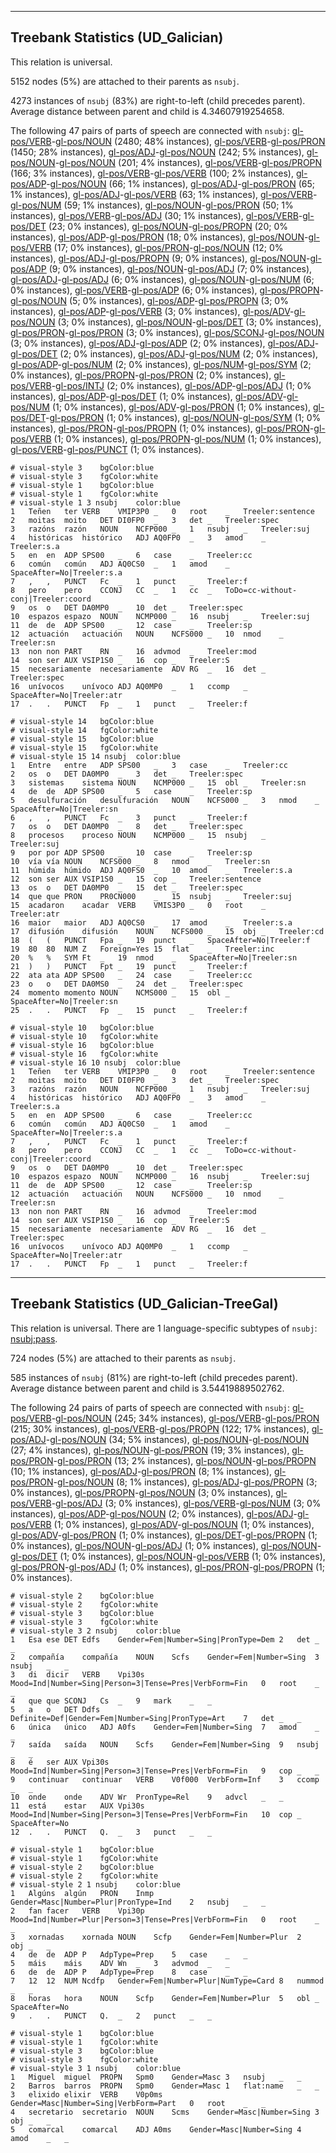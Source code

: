 

--------------------------------------------------------------------------------

## Treebank Statistics (UD_Galician)

This relation is universal.

5152 nodes (5%) are attached to their parents as `nsubj`.

4273 instances of `nsubj` (83%) are right-to-left (child precedes parent).
Average distance between parent and child is 4.34607919254658.

The following 47 pairs of parts of speech are connected with `nsubj`: [gl-pos/VERB]()-[gl-pos/NOUN]() (2480; 48% instances), [gl-pos/VERB]()-[gl-pos/PRON]() (1450; 28% instances), [gl-pos/ADJ]()-[gl-pos/NOUN]() (242; 5% instances), [gl-pos/NOUN]()-[gl-pos/NOUN]() (201; 4% instances), [gl-pos/VERB]()-[gl-pos/PROPN]() (166; 3% instances), [gl-pos/VERB]()-[gl-pos/VERB]() (100; 2% instances), [gl-pos/ADP]()-[gl-pos/NOUN]() (66; 1% instances), [gl-pos/ADJ]()-[gl-pos/PRON]() (65; 1% instances), [gl-pos/ADJ]()-[gl-pos/VERB]() (63; 1% instances), [gl-pos/VERB]()-[gl-pos/NUM]() (59; 1% instances), [gl-pos/NOUN]()-[gl-pos/PRON]() (50; 1% instances), [gl-pos/VERB]()-[gl-pos/ADJ]() (30; 1% instances), [gl-pos/VERB]()-[gl-pos/DET]() (23; 0% instances), [gl-pos/NOUN]()-[gl-pos/PROPN]() (20; 0% instances), [gl-pos/ADP]()-[gl-pos/PRON]() (18; 0% instances), [gl-pos/NOUN]()-[gl-pos/VERB]() (17; 0% instances), [gl-pos/PRON]()-[gl-pos/NOUN]() (12; 0% instances), [gl-pos/ADJ]()-[gl-pos/PROPN]() (9; 0% instances), [gl-pos/NOUN]()-[gl-pos/ADP]() (9; 0% instances), [gl-pos/NOUN]()-[gl-pos/ADJ]() (7; 0% instances), [gl-pos/ADJ]()-[gl-pos/ADJ]() (6; 0% instances), [gl-pos/NOUN]()-[gl-pos/NUM]() (6; 0% instances), [gl-pos/VERB]()-[gl-pos/ADP]() (6; 0% instances), [gl-pos/PROPN]()-[gl-pos/NOUN]() (5; 0% instances), [gl-pos/ADP]()-[gl-pos/PROPN]() (3; 0% instances), [gl-pos/ADP]()-[gl-pos/VERB]() (3; 0% instances), [gl-pos/ADV]()-[gl-pos/NOUN]() (3; 0% instances), [gl-pos/NOUN]()-[gl-pos/DET]() (3; 0% instances), [gl-pos/PRON]()-[gl-pos/PRON]() (3; 0% instances), [gl-pos/SCONJ]()-[gl-pos/NOUN]() (3; 0% instances), [gl-pos/ADJ]()-[gl-pos/ADP]() (2; 0% instances), [gl-pos/ADJ]()-[gl-pos/DET]() (2; 0% instances), [gl-pos/ADJ]()-[gl-pos/NUM]() (2; 0% instances), [gl-pos/ADP]()-[gl-pos/NUM]() (2; 0% instances), [gl-pos/NUM]()-[gl-pos/SYM]() (2; 0% instances), [gl-pos/PROPN]()-[gl-pos/PRON]() (2; 0% instances), [gl-pos/VERB]()-[gl-pos/INTJ]() (2; 0% instances), [gl-pos/ADP]()-[gl-pos/ADJ]() (1; 0% instances), [gl-pos/ADP]()-[gl-pos/DET]() (1; 0% instances), [gl-pos/ADV]()-[gl-pos/NUM]() (1; 0% instances), [gl-pos/ADV]()-[gl-pos/PRON]() (1; 0% instances), [gl-pos/DET]()-[gl-pos/PRON]() (1; 0% instances), [gl-pos/NOUN]()-[gl-pos/SYM]() (1; 0% instances), [gl-pos/PRON]()-[gl-pos/PROPN]() (1; 0% instances), [gl-pos/PRON]()-[gl-pos/VERB]() (1; 0% instances), [gl-pos/PROPN]()-[gl-pos/NUM]() (1; 0% instances), [gl-pos/VERB]()-[gl-pos/PUNCT]() (1; 0% instances).


~~~ conllu
# visual-style 3	bgColor:blue
# visual-style 3	fgColor:white
# visual-style 1	bgColor:blue
# visual-style 1	fgColor:white
# visual-style 1 3 nsubj	color:blue
1	Teñen	ter	VERB	VMIP3P0	_	0	root	_	Treeler:sentence
2	moitas	moito	DET	DI0FP0	_	3	det	_	Treeler:spec
3	razóns	razón	NOUN	NCFP000	_	1	nsubj	_	Treeler:suj
4	históricas	histórico	ADJ	AQ0FP0	_	3	amod	_	Treeler:s.a
5	en	en	ADP	SPS00	_	6	case	_	Treeler:cc
6	común	común	ADJ	AQ0CS0	_	1	amod	_	SpaceAfter=No|Treeler:s.a
7	,	,	PUNCT	Fc	_	1	punct	_	Treeler:f
8	pero	pero	CCONJ	CC	_	1	cc	_	ToDo=cc-without-conj|Treeler:coord
9	os	o	DET	DA0MP0	_	10	det	_	Treeler:spec
10	espazos	espazo	NOUN	NCMP000	_	16	nsubj	_	Treeler:suj
11	de	de	ADP	SPS00	_	12	case	_	Treeler:sp
12	actuación	actuación	NOUN	NCFS000	_	10	nmod	_	Treeler:sn
13	non	non	PART	RN	_	16	advmod	_	Treeler:mod
14	son	ser	AUX	VSIP1S0	_	16	cop	_	Treeler:S
15	necesariamente	necesariamente	ADV	RG	_	16	det	_	Treeler:spec
16	unívocos	unívoco	ADJ	AQ0MP0	_	1	ccomp	_	SpaceAfter=No|Treeler:atr
17	.	.	PUNCT	Fp	_	1	punct	_	Treeler:f

~~~


~~~ conllu
# visual-style 14	bgColor:blue
# visual-style 14	fgColor:white
# visual-style 15	bgColor:blue
# visual-style 15	fgColor:white
# visual-style 15 14 nsubj	color:blue
1	Entre	entre	ADP	SPS00	_	3	case	_	Treeler:cc
2	os	o	DET	DA0MP0	_	3	det	_	Treeler:spec
3	sistemas	sistema	NOUN	NCMP000	_	15	obl	_	Treeler:sn
4	de	de	ADP	SPS00	_	5	case	_	Treeler:sp
5	desulfuración	desulfuración	NOUN	NCFS000	_	3	nmod	_	SpaceAfter=No|Treeler:sn
6	,	,	PUNCT	Fc	_	3	punct	_	Treeler:f
7	os	o	DET	DA0MP0	_	8	det	_	Treeler:spec
8	procesos	proceso	NOUN	NCMP000	_	15	nsubj	_	Treeler:suj
9	por	por	ADP	SPS00	_	10	case	_	Treeler:sp
10	vía	vía	NOUN	NCFS000	_	8	nmod	_	Treeler:sn
11	húmida	húmido	ADJ	AQ0FS0	_	10	amod	_	Treeler:s.a
12	son	ser	AUX	VSIP1S0	_	15	cop	_	Treeler:sentence
13	os	o	DET	DA0MP0	_	15	det	_	Treeler:spec
14	que	que	PRON	PR0CN000	_	15	nsubj	_	Treeler:suj
15	acadaron	acadar	VERB	VMIS3P0	_	0	root	_	Treeler:atr
16	maior	maior	ADJ	AQ0CS0	_	17	amod	_	Treeler:s.a
17	difusión	difusión	NOUN	NCFS000	_	15	obj	_	Treeler:cd
18	(	(	PUNCT	Fpa	_	19	punct	_	SpaceAfter=No|Treeler:f
19	80	80	NUM	Z	Foreign=Yes	15	flat	_	Treeler:inc
20	%	%	SYM	Ft	_	19	nmod	_	SpaceAfter=No|Treeler:sn
21	)	)	PUNCT	Fpt	_	19	punct	_	Treeler:f
22	ata	ata	ADP	SPS00	_	24	case	_	Treeler:cc
23	o	o	DET	DA0MS0	_	24	det	_	Treeler:spec
24	momento	momento	NOUN	NCMS000	_	15	obl	_	SpaceAfter=No|Treeler:sn
25	.	.	PUNCT	Fp	_	15	punct	_	Treeler:f

~~~


~~~ conllu
# visual-style 10	bgColor:blue
# visual-style 10	fgColor:white
# visual-style 16	bgColor:blue
# visual-style 16	fgColor:white
# visual-style 16 10 nsubj	color:blue
1	Teñen	ter	VERB	VMIP3P0	_	0	root	_	Treeler:sentence
2	moitas	moito	DET	DI0FP0	_	3	det	_	Treeler:spec
3	razóns	razón	NOUN	NCFP000	_	1	nsubj	_	Treeler:suj
4	históricas	histórico	ADJ	AQ0FP0	_	3	amod	_	Treeler:s.a
5	en	en	ADP	SPS00	_	6	case	_	Treeler:cc
6	común	común	ADJ	AQ0CS0	_	1	amod	_	SpaceAfter=No|Treeler:s.a
7	,	,	PUNCT	Fc	_	1	punct	_	Treeler:f
8	pero	pero	CCONJ	CC	_	1	cc	_	ToDo=cc-without-conj|Treeler:coord
9	os	o	DET	DA0MP0	_	10	det	_	Treeler:spec
10	espazos	espazo	NOUN	NCMP000	_	16	nsubj	_	Treeler:suj
11	de	de	ADP	SPS00	_	12	case	_	Treeler:sp
12	actuación	actuación	NOUN	NCFS000	_	10	nmod	_	Treeler:sn
13	non	non	PART	RN	_	16	advmod	_	Treeler:mod
14	son	ser	AUX	VSIP1S0	_	16	cop	_	Treeler:S
15	necesariamente	necesariamente	ADV	RG	_	16	det	_	Treeler:spec
16	unívocos	unívoco	ADJ	AQ0MP0	_	1	ccomp	_	SpaceAfter=No|Treeler:atr
17	.	.	PUNCT	Fp	_	1	punct	_	Treeler:f

~~~




--------------------------------------------------------------------------------

## Treebank Statistics (UD_Galician-TreeGal)

This relation is universal.
There are 1 language-specific subtypes of `nsubj`: [nsubj:pass]().

724 nodes (5%) are attached to their parents as `nsubj`.

585 instances of `nsubj` (81%) are right-to-left (child precedes parent).
Average distance between parent and child is 3.54419889502762.

The following 24 pairs of parts of speech are connected with `nsubj`: [gl-pos/VERB]()-[gl-pos/NOUN]() (245; 34% instances), [gl-pos/VERB]()-[gl-pos/PRON]() (215; 30% instances), [gl-pos/VERB]()-[gl-pos/PROPN]() (122; 17% instances), [gl-pos/ADJ]()-[gl-pos/NOUN]() (34; 5% instances), [gl-pos/NOUN]()-[gl-pos/NOUN]() (27; 4% instances), [gl-pos/NOUN]()-[gl-pos/PRON]() (19; 3% instances), [gl-pos/PRON]()-[gl-pos/PRON]() (13; 2% instances), [gl-pos/NOUN]()-[gl-pos/PROPN]() (10; 1% instances), [gl-pos/ADJ]()-[gl-pos/PRON]() (8; 1% instances), [gl-pos/PRON]()-[gl-pos/NOUN]() (8; 1% instances), [gl-pos/ADJ]()-[gl-pos/PROPN]() (3; 0% instances), [gl-pos/PROPN]()-[gl-pos/NOUN]() (3; 0% instances), [gl-pos/VERB]()-[gl-pos/ADJ]() (3; 0% instances), [gl-pos/VERB]()-[gl-pos/NUM]() (3; 0% instances), [gl-pos/ADP]()-[gl-pos/NOUN]() (2; 0% instances), [gl-pos/ADJ]()-[gl-pos/VERB]() (1; 0% instances), [gl-pos/ADV]()-[gl-pos/NOUN]() (1; 0% instances), [gl-pos/ADV]()-[gl-pos/PRON]() (1; 0% instances), [gl-pos/DET]()-[gl-pos/PROPN]() (1; 0% instances), [gl-pos/NOUN]()-[gl-pos/ADJ]() (1; 0% instances), [gl-pos/NOUN]()-[gl-pos/DET]() (1; 0% instances), [gl-pos/NOUN]()-[gl-pos/VERB]() (1; 0% instances), [gl-pos/PRON]()-[gl-pos/ADJ]() (1; 0% instances), [gl-pos/PRON]()-[gl-pos/PROPN]() (1; 0% instances).


~~~ conllu
# visual-style 2	bgColor:blue
# visual-style 2	fgColor:white
# visual-style 3	bgColor:blue
# visual-style 3	fgColor:white
# visual-style 3 2 nsubj	color:blue
1	Esa	ese	DET	Edfs	Gender=Fem|Number=Sing|PronType=Dem	2	det	_	_
2	compañía	compañía	NOUN	Scfs	Gender=Fem|Number=Sing	3	nsubj	_	_
3	di	dicir	VERB	Vpi30s	Mood=Ind|Number=Sing|Person=3|Tense=Pres|VerbForm=Fin	0	root	_	_
4	que	que	SCONJ	Cs	_	9	mark	_	_
5	a	o	DET	Ddfs	Definite=Def|Gender=Fem|Number=Sing|PronType=Art	7	det	_	_
6	única	único	ADJ	A0fs	Gender=Fem|Number=Sing	7	amod	_	_
7	saída	saída	NOUN	Scfs	Gender=Fem|Number=Sing	9	nsubj	_	_
8	é	ser	AUX	Vpi30s	Mood=Ind|Number=Sing|Person=3|Tense=Pres|VerbForm=Fin	9	cop	_	_
9	continuar	continuar	VERB	V0f000	VerbForm=Inf	3	ccomp	_	_
10	onde	onde	ADV	Wr	PronType=Rel	9	advcl	_	_
11	está	estar	AUX	Vpi30s	Mood=Ind|Number=Sing|Person=3|Tense=Pres|VerbForm=Fin	10	cop	_	SpaceAfter=No
12	.	.	PUNCT	Q.	_	3	punct	_	_

~~~


~~~ conllu
# visual-style 1	bgColor:blue
# visual-style 1	fgColor:white
# visual-style 2	bgColor:blue
# visual-style 2	fgColor:white
# visual-style 2 1 nsubj	color:blue
1	Algúns	algún	PRON	Inmp	Gender=Masc|Number=Plur|PronType=Ind	2	nsubj	_	_
2	fan	facer	VERB	Vpi30p	Mood=Ind|Number=Plur|Person=3|Tense=Pres|VerbForm=Fin	0	root	_	_
3	xornadas	xornada	NOUN	Scfp	Gender=Fem|Number=Plur	2	obj	_	_
4	de	de	ADP	P	AdpType=Prep	5	case	_	_
5	máis	máis	ADV	Wn	_	3	advmod	_	_
6	de	de	ADP	P	AdpType=Prep	8	case	_	_
7	12	12	NUM	Ncdfp	Gender=Fem|Number=Plur|NumType=Card	8	nummod	_	_
8	horas	hora	NOUN	Scfp	Gender=Fem|Number=Plur	5	obl	_	SpaceAfter=No
9	.	.	PUNCT	Q.	_	2	punct	_	_

~~~


~~~ conllu
# visual-style 1	bgColor:blue
# visual-style 1	fgColor:white
# visual-style 3	bgColor:blue
# visual-style 3	fgColor:white
# visual-style 3 1 nsubj	color:blue
1	Miguel	miguel	PROPN	Spm0	Gender=Masc	3	nsubj	_	_
2	Barros	barros	PROPN	Spm0	Gender=Masc	1	flat:name	_	_
3	elixido	elixir	VERB	V0p0ms	Gender=Masc|Number=Sing|VerbForm=Part	0	root	_	_
4	secretario	secretario	NOUN	Scms	Gender=Masc|Number=Sing	3	obj	_	_
5	comarcal	comarcal	ADJ	A0ms	Gender=Masc|Number=Sing	4	amod	_	_

~~~


